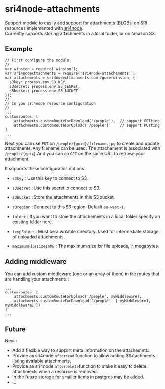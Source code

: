 # sri4node-attachments
Support module to easily add support for attachments (BLOBs) on SRI resources implemented with [sri4node](https://github.com/dimitrydhondt/sri4node).  
Currently supports storing attachments in a local folder, or on Amazon S3. 

## Example

    // First configure the module
    //
    var winston = require('winston');
    var sri4nodeAttachments = require('sri4node-attachements');
    var attachements = sri4nodeAttachments.configure(winston, {
      s3key: process.env.S3_KEY,
      s3secret: process.env.S3_SECRET,
      s3bucket: process.env.S3_BUCKET
    });
    //
    // In you sri4node resource configuration
    //
    ...
    customroutes: [
        attachments.customRouteForDownload('/people'),  // support GETting
        attachments.customRouteForUpload('/people')     // support PUTting
    ]
    ...
  
Next you can use `PUT` on `/people/{guid}/filename.jpg` to create and update attachments. 
Any filename can be used. The attachement is associated with `/people/{guid}`
And you can do `GET` on the same URL to retrieve your attachment.  
  
It supports these configuration options : 

* `s3key` : Use this key to connect to S3.
* `s3secret` : Use this secret to connect to S3.
* `s3bucket` : Store the attachments in this S3 bucket.
* `s3region` : Connect to this S3 region. Default `eu-west-1`.

* `folder` : If you want to store the attachements in a local folder specify an existing folder here.

* `tempFolder` : Must be a writable directory. Used for intermediate storage of uploaded attachments.
* `maximumFilesizeInMB` : The maximum size for file uploads, in megabytes.

## Adding middleware
You can add custom middleware (one or an array of them) in the routes that are handling your attachments :

    ...
    customroutes: [
        attachments.customRouteForUpload('/people', myMiddleware),
        attachments.customRouteForDownload('/people', [ myMiddleware1, myMiddleware2 ])
    ]
    ...
    
## Future

Next :

* Add a flexible way to support meta information on the attachemnts. 
* Provide an sri4node `afterread` function to allow adding $$atachments listing available attachments. 
* Provide an sri4node `afterdelete`function to make it easy to delete attachments when a resource is removed.
* In the future storage for smaller items in postgres may be added.
* ...

